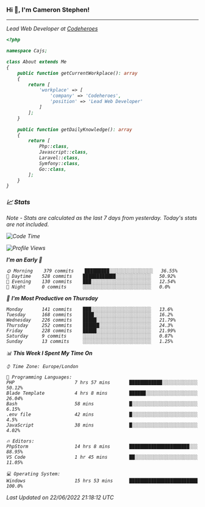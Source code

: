 ### Hi 👋, I'm Cameron Stephen!
<hr>
<p><em>Lead Web Developer at <a href="https://codeheroes.co.uk">Codeheroes</a></p>


```php
<?php

namespace Cajs;

class About extends Me
{
    public function getCurrentWorkplace(): array
    {
        return [
            'workplace' => [
                'company' => 'Codeheroes',
                'position' => 'Lead Web Developer'
            ]
        ];
    }

    public function getDailyKnowledge(): array
    {
        return [
            Php::class,
            Javascript::class,
            Laravel::class,
            Symfony::class,
            Go::class,
        ];
    }
}
```

### 📈 Stats
<p><em>Note - Stats are calculated as the last 7 days from yesterday. Today's stats are not included.</em></p>


<!--START_SECTION:waka-->
![Code Time](http://img.shields.io/badge/Code%20Time-2%2C957%20hrs%2021%20mins-blue)

![Profile Views](http://img.shields.io/badge/Profile%20Views-0-blue)

**I'm an Early 🐤** 

```text
🌞 Morning    379 commits    █████████░░░░░░░░░░░░░░░░   36.55% 
🌆 Daytime    528 commits    ████████████░░░░░░░░░░░░░   50.92% 
🌃 Evening    130 commits    ███░░░░░░░░░░░░░░░░░░░░░░   12.54% 
🌙 Night      0 commits      ░░░░░░░░░░░░░░░░░░░░░░░░░   0.0%

```
📅 **I'm Most Productive on Thursday** 

```text
Monday       141 commits    ███░░░░░░░░░░░░░░░░░░░░░░   13.6% 
Tuesday      168 commits    ████░░░░░░░░░░░░░░░░░░░░░   16.2% 
Wednesday    226 commits    █████░░░░░░░░░░░░░░░░░░░░   21.79% 
Thursday     252 commits    ██████░░░░░░░░░░░░░░░░░░░   24.3% 
Friday       228 commits    █████░░░░░░░░░░░░░░░░░░░░   21.99% 
Saturday     9 commits      ░░░░░░░░░░░░░░░░░░░░░░░░░   0.87% 
Sunday       13 commits     ░░░░░░░░░░░░░░░░░░░░░░░░░   1.25%

```


📊 **This Week I Spent My Time On** 

```text
⌚︎ Time Zone: Europe/London

💬 Programming Languages: 
PHP                      7 hrs 57 mins       ████████████░░░░░░░░░░░░░   50.12% 
Blade Template           4 hrs 8 mins        ██████░░░░░░░░░░░░░░░░░░░   26.04% 
Bash                     58 mins             █░░░░░░░░░░░░░░░░░░░░░░░░   6.15% 
.env file                42 mins             █░░░░░░░░░░░░░░░░░░░░░░░░   4.5% 
JavaScript               38 mins             █░░░░░░░░░░░░░░░░░░░░░░░░   4.02%

🔥 Editors: 
PhpStorm                 14 hrs 8 mins       ██████████████████████░░░   88.95% 
VS Code                  1 hr 45 mins        ██░░░░░░░░░░░░░░░░░░░░░░░   11.05%

💻 Operating System: 
Windows                  15 hrs 53 mins      █████████████████████████   100.0%

```


 Last Updated on 22/06/2022 21:18:12 UTC
<!--END_SECTION:waka-->
